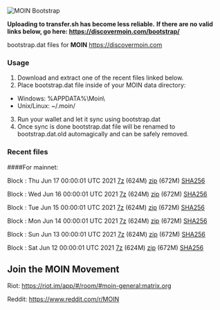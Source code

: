 ![MOIN Bootstrap](https://i.imgur.com/KjM1jMp.jpg)

**Uploading to transfer.sh has become less reliable.**
**If there are no valid links below, go here: https://discovermoin.com/bootstrap/**

bootstrap.dat files for **MOIN** https://discovermoin.com

### Usage

1. Download and extract one of the recent files linked below.
2. Place bootstrap.dat file inside of your MOIN data directory:
 - Windows: %APPDATA%\Moin\
 - Unix/Linux: ~/.moin/
3. Run your wallet and let it sync using bootstrap.dat
4. Once sync is done bootstrap.dat file will be renamed to bootstrap.dat.old automagically and can be safely removed.


### Recent files

####For mainnet:

Block : Thu Jun 17 00:00:01 UTC 2021 [7z](https://transfer.sh/1gIJoOE/bootstrap.dat.20210617.7z) (624M) [zip](https://transfer.sh/1Mbop1R/bootstrap.dat.20210617.zip) (672M) [SHA256](https://transfer.sh/1orWH68/sha256.txt)

Block : Wed Jun 16 00:00:01 UTC 2021 [7z](https://transfer.sh/1rfy8Uq/bootstrap.dat.20210616.7z) (624M) [zip](https://transfer.sh/1yjbMwa/bootstrap.dat.20210616.zip) (672M) [SHA256](https://transfer.sh/1h2r87P/sha256.txt)

Block : Tue Jun 15 00:00:01 UTC 2021 [7z](https://transfer.sh/4VtQ/bootstrap.dat.20210615.7z) (624M) [zip](https://transfer.sh/17fsLsQ/bootstrap.dat.20210615.zip) (672M) [SHA256](https://transfer.sh/1VeDwPT/sha256.txt)

Block : Mon Jun 14 00:00:01 UTC 2021 [7z](https://transfer.sh/1CaZUYO/bootstrap.dat.20210614.7z) (624M) [zip](https://transfer.sh/1MEar3D/bootstrap.dat.20210614.zip) (672M) [SHA256](https://transfer.sh/1RDQ9IF/sha256.txt)

Block : Sun Jun 13 00:00:01 UTC 2021 [7z](https://transfer.sh/bootstrap.dat.20210613.7z) (624M) [zip](https://transfer.sh/1mCtaTH/bootstrap.dat.20210613.zip) (672M) [SHA256](https://transfer.sh/1fhxo8Q/sha256.txt)

Block : Sat Jun 12 00:00:01 UTC 2021 [7z](https://transfer.sh/1FZkLsK/bootstrap.dat.20210612.7z) (624M) [zip](https://transfer.sh/1IgwmTk/bootstrap.dat.20210612.zip) (672M) [SHA256](https://transfer.sh/sha256.txt)

## Join the MOIN Movement

Riot: https://riot.im/app/#/room/#moin-general:matrix.org

Reddit: https://www.reddit.com/r/MOIN

